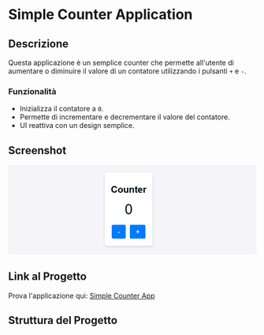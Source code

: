 # Simple Counter Application

## Descrizione
Questa applicazione è un semplice counter che permette all'utente di aumentare o diminuire il valore di un contatore utilizzando i pulsanti `+` e `-`.

### Funzionalità
- Inizializza il contatore a `0`.
- Permette di incrementare e decrementare il valore del contatore.
- UI reattiva con un design semplice.

## Screenshot
![Screenshot](imm/counter.PNG)

## Link al Progetto
Prova l'applicazione qui: [Simple Counter App](https://counter-busa-alessandro.netlify.app/)

## Struttura del Progetto
